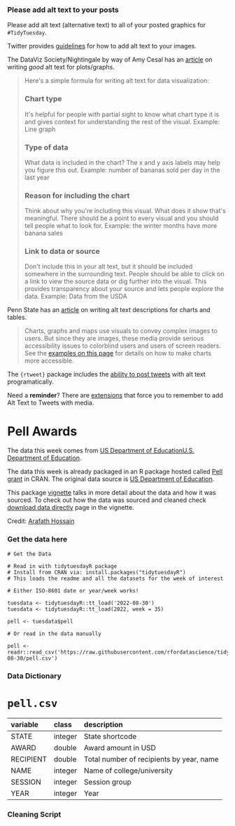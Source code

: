 ### Please add alt text to your posts

Please add alt text (alternative text) to all of your posted graphics for `#TidyTuesday`. 

Twitter provides [guidelines](https://help.twitter.com/en/using-twitter/picture-descriptions) for how to add alt text to your images.

The DataViz Society/Nightingale by way of Amy Cesal has an [article](https://medium.com/nightingale/writing-alt-text-for-data-visualization-2a218ef43f81) on writing _good_ alt text for plots/graphs.

> Here's a simple formula for writing alt text for data visualization:
> ### Chart type
> It's helpful for people with partial sight to know what chart type it is and gives context for understanding the rest of the visual.
> Example: Line graph
> ### Type of data
> What data is included in the chart? The x and y axis labels may help you figure this out.
> Example: number of bananas sold per day in the last year
> ### Reason for including the chart
> Think about why you're including this visual. What does it show that's meaningful. There should be a point to every visual and you should tell people what to look for.
> Example: the winter months have more banana sales
> ### Link to data or source
> Don't include this in your alt text, but it should be included somewhere in the surrounding text. People should be able to click on a link to view the source data or dig further into the visual. This provides transparency about your source and lets people explore the data.
> Example: Data from the USDA

Penn State has an [article](https://accessibility.psu.edu/images/charts/) on writing alt text descriptions for charts and tables.

> Charts, graphs and maps use visuals to convey complex images to users. But since they are images, these media provide serious accessibility issues to colorblind users and users of screen readers. See the [examples on this page](https://accessibility.psu.edu/images/charts/) for details on how to make charts more accessible.

The `{rtweet}` package includes the [ability to post tweets](https://docs.ropensci.org/rtweet/reference/post_tweet.html) with alt text programatically.

Need a **reminder**? There are [extensions](https://chrome.google.com/webstore/detail/twitter-required-alt-text/fpjlpckbikddocimpfcgaldjghimjiik/related) that force you to remember to add Alt Text to Tweets with media.

# Pell Awards

The data this week comes from [US Department of EducationU.S. Department of Education](https://curious-joe.github.io/pell/articles/download.html).

The data this week is already packaged in an R package hosted called [Pell grant](https://www2.ed.gov/programs/fpg/index.html) in CRAN. The original data source is [US Department of Education](https://www2.ed.gov/finaid/prof/resources/data/pell-institution.html). 

This package [vignette](https://curious-joe.github.io/pell/articles/intro.html) talks in more detail about the data and how it was sourced. To check out how the data was sourced and cleaned check [download data directly](https://curious-joe.github.io/pell/articles/download.html) page in the vignette.

Credit: [Arafath Hossain](https://www.linkedin.com/in/arafath-hossain/)

### Get the data here

```{r}
# Get the Data

# Read in with tidytuesdayR package 
# Install from CRAN via: install.packages("tidytuesdayR")
# This loads the readme and all the datasets for the week of interest

# Either ISO-8601 date or year/week works!

tuesdata <- tidytuesdayR::tt_load('2022-08-30')
tuesdata <- tidytuesdayR::tt_load(2022, week = 35)

pell <- tuesdata$pell

# Or read in the data manually

pell <- readr::read_csv('https://raw.githubusercontent.com/rfordatascience/tidytuesday/master/data/2022/2022-08-30/pell.csv')

```
### Data Dictionary

# `pell.csv`

|variable  |class   |description |
|:---------|:-------|:-----------|
|STATE     |integer | State shortcode     |
|AWARD     |double  | Award amount in USD    |
|RECIPIENT |double  | Total number of recipients by year, name    |
|NAME      |integer | Name of college/university |
|SESSION   |integer | Session group    |
|YEAR      |integer | Year    |

### Cleaning Script

